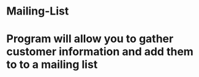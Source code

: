# Mailing-List
# Program will allow you to gather customer information and add them to to a mailing list
